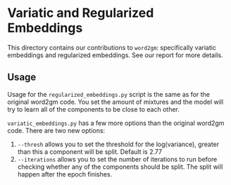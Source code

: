 # Variatic and Regularized Embeddings

This directory contains our contributions to `word2gm`: specifically variatic
embeddings and regularized embeddings. See our report for more details.

## Usage
Usage for the `regularized_embeddings.py` script is the same as for the original word2gm code. You set the amount of mixtures and the model will try to learn all of the components to be close to each other.

`variatic_embeddings.py` has a few more options than the original word2gm code. 
There are two new options:
1. `--thresh` allows you to set the threshold for the log(variance), greater than this a component will be split. Default is 2.77
2. `--iterations` allows you to set the number of iterations to run before checking whether any of the components should be split. The split will happen after the epoch finishes.
